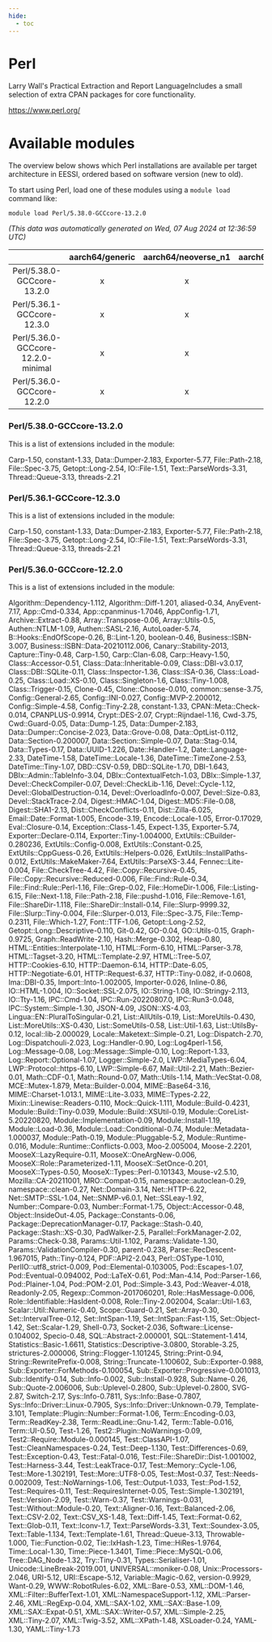 ```yaml
---
hide:
  - toc
---
```


Perl
====


Larry Wall's Practical Extraction and Report LanguageIncludes a small selection of extra CPAN packages for core functionality.

https://www.perl.org/
# Available modules


The overview below shows which Perl installations are available per target architecture in EESSI, ordered based on software version (new to old).

To start using Perl, load one of these modules using a `module load` command like:

```shell
module load Perl/5.38.0-GCCcore-13.2.0
```

*(This data was automatically generated on Wed, 07 Aug 2024 at 12:36:59 UTC)*  

| |aarch64/generic|aarch64/neoverse_n1|aarch64/neoverse_v1|x86_64/generic|x86_64/amd/zen2|x86_64/amd/zen3|x86_64/amd/zen4|x86_64/intel/haswell|x86_64/intel/skylake_avx512|
| :---: | :---: | :---: | :---: | :---: | :---: | :---: | :---: | :---: | :---: |
|Perl/5.38.0-GCCcore-13.2.0|x|x|x|x|x|x|x|x|x|
|Perl/5.36.1-GCCcore-12.3.0|x|x|x|x|x|x|x|x|x|
|Perl/5.36.0-GCCcore-12.2.0-minimal|x|x|x|x|x|x|-|x|x|
|Perl/5.36.0-GCCcore-12.2.0|x|x|x|x|x|x|-|x|x|


### Perl/5.38.0-GCCcore-13.2.0

This is a list of extensions included in the module:

Carp-1.50, constant-1.33, Data::Dumper-2.183, Exporter-5.77, File::Path-2.18, File::Spec-3.75, Getopt::Long-2.54, IO::File-1.51, Text::ParseWords-3.31, Thread::Queue-3.13, threads-2.21

### Perl/5.36.1-GCCcore-12.3.0

This is a list of extensions included in the module:

Carp-1.50, constant-1.33, Data::Dumper-2.183, Exporter-5.77, File::Path-2.18, File::Spec-3.75, Getopt::Long-2.54, IO::File-1.51, Text::ParseWords-3.31, Thread::Queue-3.13, threads-2.21

### Perl/5.36.0-GCCcore-12.2.0

This is a list of extensions included in the module:

Algorithm::Dependency-1.112, Algorithm::Diff-1.201, aliased-0.34, AnyEvent-7.17, App::Cmd-0.334, App::cpanminus-1.7046, AppConfig-1.71, Archive::Extract-0.88, Array::Transpose-0.06, Array::Utils-0.5, Authen::NTLM-1.09, Authen::SASL-2.16, AutoLoader-5.74, B::Hooks::EndOfScope-0.26, B::Lint-1.20, boolean-0.46, Business::ISBN-3.007, Business::ISBN::Data-20210112.006, Canary::Stability-2013, Capture::Tiny-0.48, Carp-1.50, Carp::Clan-6.08, Carp::Heavy-1.50, Class::Accessor-0.51, Class::Data::Inheritable-0.09, Class::DBI-v3.0.17, Class::DBI::SQLite-0.11, Class::Inspector-1.36, Class::ISA-0.36, Class::Load-0.25, Class::Load::XS-0.10, Class::Singleton-1.6, Class::Tiny-1.008, Class::Trigger-0.15, Clone-0.45, Clone::Choose-0.010, common::sense-3.75, Config::General-2.65, Config::INI-0.027, Config::MVP-2.200012, Config::Simple-4.58, Config::Tiny-2.28, constant-1.33, CPAN::Meta::Check-0.014, CPANPLUS-0.9914, Crypt::DES-2.07, Crypt::Rijndael-1.16, Cwd-3.75, Cwd::Guard-0.05, Data::Dump-1.25, Data::Dumper-2.183, Data::Dumper::Concise-2.023, Data::Grove-0.08, Data::OptList-0.112, Data::Section-0.200007, Data::Section::Simple-0.07, Data::Stag-0.14, Data::Types-0.17, Data::UUID-1.226, Date::Handler-1.2, Date::Language-2.33, DateTime-1.58, DateTime::Locale-1.36, DateTime::TimeZone-2.53, DateTime::Tiny-1.07, DBD::CSV-0.59, DBD::SQLite-1.70, DBI-1.643, DBIx::Admin::TableInfo-3.04, DBIx::ContextualFetch-1.03, DBIx::Simple-1.37, Devel::CheckCompiler-0.07, Devel::CheckLib-1.16, Devel::Cycle-1.12, Devel::GlobalDestruction-0.14, Devel::OverloadInfo-0.007, Devel::Size-0.83, Devel::StackTrace-2.04, Digest::HMAC-1.04, Digest::MD5::File-0.08, Digest::SHA1-2.13, Dist::CheckConflicts-0.11, Dist::Zilla-6.025, Email::Date::Format-1.005, Encode-3.19, Encode::Locale-1.05, Error-0.17029, Eval::Closure-0.14, Exception::Class-1.45, Expect-1.35, Exporter-5.74, Exporter::Declare-0.114, Exporter::Tiny-1.004000, ExtUtils::CBuilder-0.280236, ExtUtils::Config-0.008, ExtUtils::Constant-0.25, ExtUtils::CppGuess-0.26, ExtUtils::Helpers-0.026, ExtUtils::InstallPaths-0.012, ExtUtils::MakeMaker-7.64, ExtUtils::ParseXS-3.44, Fennec::Lite-0.004, File::CheckTree-4.42, File::Copy::Recursive-0.45, File::Copy::Recursive::Reduced-0.006, File::Find::Rule-0.34, File::Find::Rule::Perl-1.16, File::Grep-0.02, File::HomeDir-1.006, File::Listing-6.15, File::Next-1.18, File::Path-2.18, File::pushd-1.016, File::Remove-1.61, File::ShareDir-1.118, File::ShareDir::Install-0.14, File::Slurp-9999.32, File::Slurp::Tiny-0.004, File::Slurper-0.013, File::Spec-3.75, File::Temp-0.2311, File::Which-1.27, Font::TTF-1.06, Getopt::Long-2.52, Getopt::Long::Descriptive-0.110, Git-0.42, GO-0.04, GO::Utils-0.15, Graph-0.9725, Graph::ReadWrite-2.10, Hash::Merge-0.302, Heap-0.80, HTML::Entities::Interpolate-1.10, HTML::Form-6.10, HTML::Parser-3.78, HTML::Tagset-3.20, HTML::Template-2.97, HTML::Tree-5.07, HTTP::Cookies-6.10, HTTP::Daemon-6.14, HTTP::Date-6.05, HTTP::Negotiate-6.01, HTTP::Request-6.37, HTTP::Tiny-0.082, if-0.0608, Ima::DBI-0.35, Import::Into-1.002005, Importer-0.026, Inline-0.86, IO::HTML-1.004, IO::Socket::SSL-2.075, IO::String-1.08, IO::Stringy-2.113, IO::Tty-1.16, IPC::Cmd-1.04, IPC::Run-20220807.0, IPC::Run3-0.048, IPC::System::Simple-1.30, JSON-4.09, JSON::XS-4.03, Lingua::EN::PluralToSingular-0.21, List::AllUtils-0.19, List::MoreUtils-0.430, List::MoreUtils::XS-0.430, List::SomeUtils-0.58, List::Util-1.63, List::UtilsBy-0.12, local::lib-2.000029, Locale::Maketext::Simple-0.21, Log::Dispatch-2.70, Log::Dispatchouli-2.023, Log::Handler-0.90, Log::Log4perl-1.56, Log::Message-0.08, Log::Message::Simple-0.10, Log::Report-1.33, Log::Report::Optional-1.07, Logger::Simple-2.0, LWP::MediaTypes-6.04, LWP::Protocol::https-6.10, LWP::Simple-6.67, Mail::Util-2.21, Math::Bezier-0.01, Math::CDF-0.1, Math::Round-0.07, Math::Utils-1.14, Math::VecStat-0.08, MCE::Mutex-1.879, Meta::Builder-0.004, MIME::Base64-3.16, MIME::Charset-1.013.1, MIME::Lite-3.033, MIME::Types-2.22, Mixin::Linewise::Readers-0.110, Mock::Quick-1.111, Module::Build-0.4231, Module::Build::Tiny-0.039, Module::Build::XSUtil-0.19, Module::CoreList-5.20220820, Module::Implementation-0.09, Module::Install-1.19, Module::Load-0.36, Module::Load::Conditional-0.74, Module::Metadata-1.000037, Module::Path-0.19, Module::Pluggable-5.2, Module::Runtime-0.016, Module::Runtime::Conflicts-0.003, Moo-2.005004, Moose-2.2201, MooseX::LazyRequire-0.11, MooseX::OneArgNew-0.006, MooseX::Role::Parameterized-1.11, MooseX::SetOnce-0.201, MooseX::Types-0.50, MooseX::Types::Perl-0.101343, Mouse-v2.5.10, Mozilla::CA-20211001, MRO::Compat-0.15, namespace::autoclean-0.29, namespace::clean-0.27, Net::Domain-3.14, Net::HTTP-6.22, Net::SMTP::SSL-1.04, Net::SNMP-v6.0.1, Net::SSLeay-1.92, Number::Compare-0.03, Number::Format-1.75, Object::Accessor-0.48, Object::InsideOut-4.05, Package::Constants-0.06, Package::DeprecationManager-0.17, Package::Stash-0.40, Package::Stash::XS-0.30, PadWalker-2.5, Parallel::ForkManager-2.02, Params::Check-0.38, Params::Util-1.102, Params::Validate-1.30, Params::ValidationCompiler-0.30, parent-0.238, Parse::RecDescent-1.967015, Path::Tiny-0.124, PDF::API2-2.043, Perl::OSType-1.010, PerlIO::utf8_strict-0.009, Pod::Elemental-0.103005, Pod::Escapes-1.07, Pod::Eventual-0.094002, Pod::LaTeX-0.61, Pod::Man-4.14, Pod::Parser-1.66, Pod::Plainer-1.04, Pod::POM-2.01, Pod::Simple-3.43, Pod::Weaver-4.018, Readonly-2.05, Regexp::Common-2017060201, Role::HasMessage-0.006, Role::Identifiable::HasIdent-0.008, Role::Tiny-2.002004, Scalar::Util-1.63, Scalar::Util::Numeric-0.40, Scope::Guard-0.21, Set::Array-0.30, Set::IntervalTree-0.12, Set::IntSpan-1.19, Set::IntSpan::Fast-1.15, Set::Object-1.42, Set::Scalar-1.29, Shell-0.73, Socket-2.036, Software::License-0.104002, Specio-0.48, SQL::Abstract-2.000001, SQL::Statement-1.414, Statistics::Basic-1.6611, Statistics::Descriptive-3.0800, Storable-3.25, strictures-2.000006, String::Flogger-1.101245, String::Print-0.94, String::RewritePrefix-0.008, String::Truncate-1.100602, Sub::Exporter-0.988, Sub::Exporter::ForMethods-0.100054, Sub::Exporter::Progressive-0.001013, Sub::Identify-0.14, Sub::Info-0.002, Sub::Install-0.928, Sub::Name-0.26, Sub::Quote-2.006006, Sub::Uplevel-0.2800, Sub::Uplevel-0.2800, SVG-2.87, Switch-2.17, Sys::Info-0.7811, Sys::Info::Base-0.7807, Sys::Info::Driver::Linux-0.7905, Sys::Info::Driver::Unknown-0.79, Template-3.101, Template::Plugin::Number::Format-1.06, Term::Encoding-0.03, Term::ReadKey-2.38, Term::ReadLine::Gnu-1.42, Term::Table-0.016, Term::UI-0.50, Test-1.26, Test2::Plugin::NoWarnings-0.09, Test2::Require::Module-0.000145, Test::ClassAPI-1.07, Test::CleanNamespaces-0.24, Test::Deep-1.130, Test::Differences-0.69, Test::Exception-0.43, Test::Fatal-0.016, Test::File::ShareDir::Dist-1.001002, Test::Harness-3.44, Test::LeakTrace-0.17, Test::Memory::Cycle-1.06, Test::More-1.302191, Test::More::UTF8-0.05, Test::Most-0.37, Test::Needs-0.002009, Test::NoWarnings-1.06, Test::Output-1.033, Test::Pod-1.52, Test::Requires-0.11, Test::RequiresInternet-0.05, Test::Simple-1.302191, Test::Version-2.09, Test::Warn-0.37, Test::Warnings-0.031, Test::Without::Module-0.20, Text::Aligner-0.16, Text::Balanced-2.06, Text::CSV-2.02, Text::CSV_XS-1.48, Text::Diff-1.45, Text::Format-0.62, Text::Glob-0.11, Text::Iconv-1.7, Text::ParseWords-3.31, Text::Soundex-3.05, Text::Table-1.134, Text::Template-1.61, Thread::Queue-3.13, Throwable-1.000, Tie::Function-0.02, Tie::IxHash-1.23, Time::HiRes-1.9764, Time::Local-1.30, Time::Piece-1.3401, Time::Piece::MySQL-0.06, Tree::DAG_Node-1.32, Try::Tiny-0.31, Types::Serialiser-1.01, Unicode::LineBreak-2019.001, UNIVERSAL::moniker-0.08, Unix::Processors-2.046, URI-5.12, URI::Escape-5.12, Variable::Magic-0.62, version-0.9929, Want-0.29, WWW::RobotRules-6.02, XML::Bare-0.53, XML::DOM-1.46, XML::Filter::BufferText-1.01, XML::NamespaceSupport-1.12, XML::Parser-2.46, XML::RegExp-0.04, XML::SAX-1.02, XML::SAX::Base-1.09, XML::SAX::Expat-0.51, XML::SAX::Writer-0.57, XML::Simple-2.25, XML::Tiny-2.07, XML::Twig-3.52, XML::XPath-1.48, XSLoader-0.24, YAML-1.30, YAML::Tiny-1.73